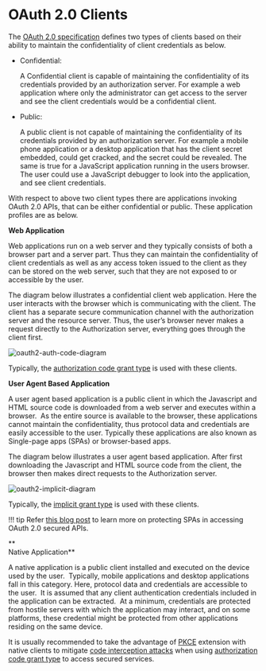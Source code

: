 # OAuth 2.0 Clients

The [OAuth 2.0 specification](https://tools.ietf.org/html/rfc6749)
defines two types of clients based on their ability to maintain the
confidentiality of client credentials as below.

-   Confidential:

	A Confidential client is capable of maintaining the confidentiality of
	its credentials provided by an authorization server. For example a web
	application where only the administrator can get access to the server
	and see the client credentials would be a confidential client.

-   Public:

	A public client is not capable of maintaining the confidentiality of its
	credentials provided by an authorization server. For example a mobile
	phone application or a desktop application that has the client secret
	embedded, could get cracked, and the secret could be revealed. The same
	is true for a JavaScript application running in the users browser. The
	user could use a JavaScript debugger to look into the application, and
	see client credentials.

With respect to above two client types there are applications invoking
OAuth 2.0 APIs, that can be either confidential or public. These
application profiles are as below.

**Web Application**

Web applications run on a web server and they typically consists of both
a browser part and a server part. Thus they can maintain the
confidentiality of client credentials as well as any access token issued
to the client as they can be stored on the web server, such that they
are not exposed to or accessible by the user.

The diagram below illustrates a confidential client web application.
Here the user interacts with the browser which is communicating with the
client. The client has a separate secure communication channel with the
authorization server and the resource server. Thus, the user’s browser
never makes a request directly to the Authorization server, everything
goes through the client first.

![oauth2-auth-code-diagram](../assets/img/using-wso2-identity-server/oauth2-auth-code-diagram.png)

Typically, the [authorization code grant type](../../learn/authorization-code-grant) is
used with these clients.

  

**User Agent Based Application**

A user agent based application is a public client in which the
Javascript and HTML source code is downloaded from a web server and
executes within a browser.  As the entire source is available to the
browser, these applications cannot maintain the confidentiality, thus
protocol data and credentials are easily accessible to the user.
Typically these applications are also known as Single-page apps (SPAs)
or browser-based apps.

The diagram below illustrates a user agent based application. After
first downloading the Javascript and HTML source code from the client,
the browser then makes direct requests to the Authorization server.

![oauth2-implicit-diagram](../assets/img/using-wso2-identity-server/oauth2-implicit-diagram.png)

Typically, the [implicit grant type](../../learn/implicit-grant) is used with these
clients.

!!! tip
    Refer [this blog
    post](http://blog.facilelogin.com/2015/06/oauth-20-with-single-page-applications.html)
    to learn more on protecting SPAs in accessing OAuth 2.0 secured APIs.
    

**  
Native Application**

A native application is a public client installed and executed on the
device used by the user.  Typically, mobile applications and desktop
applications fall in this category. Here, protocol data and credentials
are accessible to the user.  It is assumed that any client
authentication credentials included in the application can be extracted.
 At a minimum, credentials are protected from hostile servers with which
the application may interact, and on some platforms, these credential
might be protected from other applications residing on the same device.

It is usually recommended to take the advantage of
[PKCE](https://tools.ietf.org/html/rfc7636) extension with native
clients to mitigate [code interception attacks](../../administer/mitigating-authorization-code-interception-attacks) when
using [authorization code grant type](../../learn/authorization-code-grant) to
access secured services.
